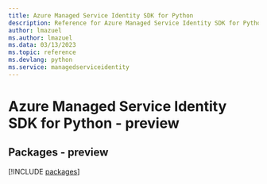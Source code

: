 ```yaml
---
title: Azure Managed Service Identity SDK for Python
description: Reference for Azure Managed Service Identity SDK for Python
author: lmazuel
ms.author: lmazuel
ms.data: 03/13/2023
ms.topic: reference
ms.devlang: python
ms.service: managedserviceidentity
---
```

# Azure Managed Service Identity SDK for Python - preview
## Packages - preview
[!INCLUDE [packages](managed-service-identity-index.md)]